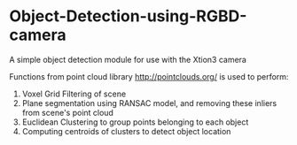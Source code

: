 # Object-Detection-using-RGBD-camera
A simple object detection module for use with the Xtion3 camera

Functions from point cloud library http://pointclouds.org/ is used to perform: 

1. Voxel Grid Filtering of scene
2. Plane segmentation using RANSAC model, and removing these inliers from scene's point cloud
3. Euclidean Clustering to group points belonging to each object
4. Computing centroids of clusters to detect object location

